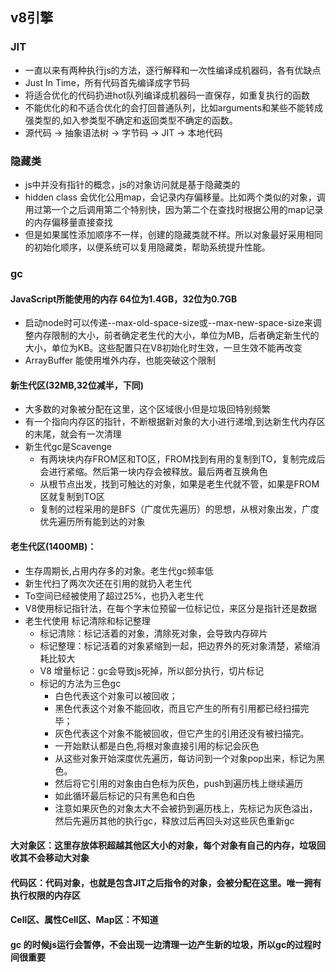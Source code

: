 ## v8引擎

### JIT
- 一直以来有两种执行js的方法，逐行解释和一次性编译成机器码，各有优缺点
- Just In Time，所有代码首先编译成字节码
- 将适合优化的代码扔进hot队列编译成机器码一直保存，如重复执行的函数
- 不能优化的和不适合优化的会打回普通队列，比如arguments和某些不能转成强类型的,如入参类型不确定和返回类型不确定的函数。
- 源代码 -> 抽象语法树 -> 字节码 -> JIT -> 本地代码

### 隐藏类
- js中并没有指针的概念，js的对象访问就是基于隐藏类的
- hidden class 会优化公用map，会记录内存偏移量。比如两个类似的对象，调用过第一个之后调用第二个特别快，因为第二个在查找时根据公用的map记录的内存偏移量直接查找
- 但是如果属性添加顺序不一样，创建的隐藏类就不样。所以对象最好采用相同的初始化顺序，以便系统可以复用隐藏类，帮助系统提升性能。

### gc
#### JavaScript所能使用的内存 64位为1.4GB，32位为0.7GB
- 启动node时可以传递--max-old-space-size或--max-new-space-size来调整内存限制的大小，前者确定老生代的大小，单位为MB，后者确定新生代的大小，单位为KB。这些配置只在V8初始化时生效，一旦生效不能再改变
- ArrayBuffer 能使用堆外内存，也能突破这个限制
#### 新生代区(32MB,32位减半，下同)
- 大多数的对象被分配在这里，这个区域很小但是垃圾回特别频繁
- 有一个指向内存区的指针，不断根据新对象的大小进行递增,到达新生代内存区的末尾，就会有一次清理
- 新生代gc是Scavenge
  -  有两块块内存FROM区和TO区，FROM找到有用的复制到TO，复制完成后会进行紧缩。然后第一块内存会被释放。最后两者互换角色
  - 从根节点出发，找到可触达的对象，如果是老生代就不管，如果是FROM区就复制到TO区
  - 复制的过程采用的是BFS（广度优先遍历）的思想，从根对象出发，广度优先遍历所有能到达的对象

#### 老生代区(1400MB)：
- 生存周期长,占用内存多的对象。老生代gc频率低
- 新生代扫了两次次还在引用的就扔入老生代
- To空间已经被使用了超过25%，也扔入老生代
- V8使用标记指针法，在每个字末位预留一位标记位，来区分是指针还是数据
- 老生代使用 标记清除和标记整理
  - 标记清除：标记活着的对象，清除死对象，会导致内存碎片
  - 标记整理：标记活着的对象紧缩到一起，把边界外的死对象清楚，紧缩消耗比较大
  - V8 增量标记：gc会导致js死掉，所以部分执行，切片标记
  - 标记的方法为三色gc
    - 白色代表这个对象可以被回收；
    - 黑色代表这个对象不能回收，而且它产生的所有引用都已经扫描完毕；
    - 灰色代表这个对象不能被回收，但它产生的引用还没有被扫描完。
    - 一开始默认都是白色,将根对象直接引用的标记会灰色
    - 从这些对象开始深度优先遍历，每访问到一个对象pop出来，标记为黑色。
    - 然后将它引用的对象由白色标为灰色，push到遍历栈上继续遍历
    - 如此循环最后标记的只有黑色和白色
    - 注意如果灰色的对象太大不会被扔到遍历栈上，先标记为灰色溢出，然后先遍历其他的执行gc，释放过后再回头对这些灰色重新gc
  
#### 大对象区：这里存放体积超越其他区大小的对象，每个对象有自己的内存，垃圾回收其不会移动大对象

#### 代码区：代码对象，也就是包含JIT之后指令的对象，会被分配在这里。唯一拥有执行权限的内存区

#### Cell区、属性Cell区、Map区：不知道

#### gc 的时候js运行会暂停，不会出现一边清理一边产生新的垃圾，所以gc的过程时间很重要
